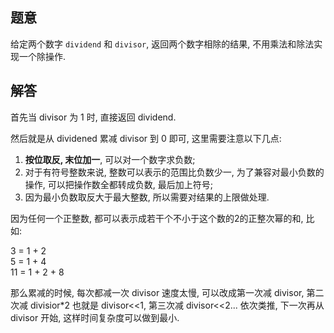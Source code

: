 ## 题意

给定两个数字 `dividend` 和 `divisor`, 返回两个数字相除的结果, 不用乘法和除法实现一个除操作.

## 解答

首先当 divisor 为 1 时, 直接返回 dividend.

然后就是从 dividened 累减 divisor 到 0 即可, 这里需要注意以下几点:

1. **按位取反, 末位加一**, 可以对一个数字求负数;
2. 对于有符号整数来说, 整数可以表示的范围比负数少一, 为了兼容对最小负数的操作, 可以把操作数全都转成负数, 最后加上符号;
3. 因为最小负数取反大于最大整数, 所以需要对结果的上限做处理.

因为任何一个正整数, 都可以表示成若干个不小于这个数的2的正整次幂的和, 比如:

3 = 1 + 2  
5 = 1 + 4  
11 = 1 + 2 + 8  

那么累减的时候, 每次都减一次 divisor 速度太慢, 可以改成第一次减 divisor, 第二次减 divisior*2 也就是 divisor<<1, 第三次减 divisor<<2... 依次类推, 下一次再从 divisor 开始, 这样时间复杂度可以做到最小.